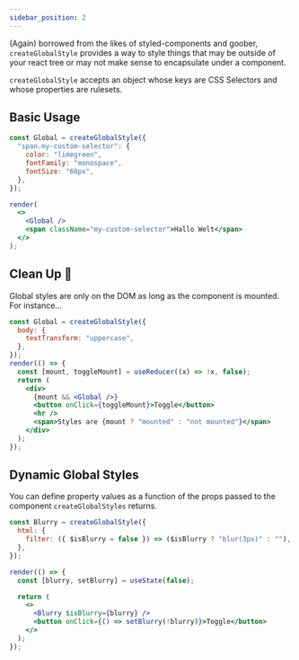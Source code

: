 ```yaml
---
sidebar_position: 2
---
```


(Again) borrowed from the likes of styled-components and goober, `createGlobalStyle` provides a way to style things that may be outside of your react tree or may not make sense to encapsulate under a component.

`createGlobalStyle` accepts an object whose keys are CSS Selectors and whose properties are rulesets.

## Basic Usage

```jsx live noInline
const Global = createGlobalStyle({
  "span.my-custom-selector": {
    color: "limegreen",
    fontFamily: "monospace",
    fontSize: "60px",
  },
});

render(
  <>
    <Global />
    <span className="my-custom-selector">Hallo Welt</span>
  </>
);
```

## Clean Up 🧹

Global styles are only on the DOM as long as the component is mounted. For instance...

```jsx live noInline
const Global = createGlobalStyle({
  body: {
    textTransform: "uppercase",
  },
});
render(() => {
  const [mount, toggleMount] = useReducer((x) => !x, false);
  return (
    <div>
      {mount && <Global />}
      <button onClick={toggleMount}>Toggle</button>
      <hr />
      <span>Styles are {mount ? "mounted" : "not mounted"}</span>
    </div>
  );
});
```

## Dynamic Global Styles

You can define property values as a function of the props passed to the component `createGlobalStyles` returns.

```jsx live noInline
const Blurry = createGlobalStyle({
  html: {
    filter: ({ $isBlurry = false }) => ($isBlurry ? "blur(3px)" : ""),
  },
});

render(() => {
  const [blurry, setBlurry] = useState(false);

  return (
    <>
      <Blurry $isBlurry={blurry} />
      <button onClick={() => setBlurry(!blurry)}>Toggle</button>
    </>
  );
});
```
